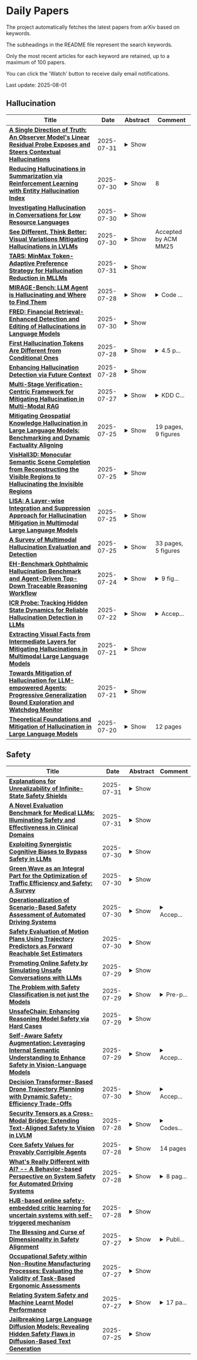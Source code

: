 # Daily Papers
The project automatically fetches the latest papers from arXiv based on keywords.

The subheadings in the README file represent the search keywords.

Only the most recent articles for each keyword are retained, up to a maximum of 100 papers.

You can click the 'Watch' button to receive daily email notifications.

Last update: 2025-08-01

## Hallucination
| **Title** | **Date** | **Abstract** | **Comment** |
| --- | --- | --- | --- |
| **[A Single Direction of Truth: An Observer Model's Linear Residual Probe Exposes and Steers Contextual Hallucinations](http://arxiv.org/abs/2507.23221v1)** | 2025-07-31 | <details><summary>Show</summary><p>Contextual hallucinations -- statements unsupported by given context -- remain a significant challenge in AI. We demonstrate a practical interpretability insight: a generator-agnostic observer model detects hallucinations via a single forward pass and a linear probe on its residual stream. This probe isolates a single, transferable linear direction separating hallucinated from faithful text, outperforming baselines by 5-27 points and showing robust mid-layer performance across Gemma-2 models (2B to 27B). Gradient-times-activation localises this signal to sparse, late-layer MLP activity. Critically, manipulating this direction causally steers generator hallucination rates, proving its actionability. Our results offer novel evidence of internal, low-dimensional hallucination tracking linked to specific MLP sub-circuits, exploitable for detection and mitigation. We release the 2000-example ContraTales benchmark for realistic assessment of such solutions.</p></details> |  |
| **[Reducing Hallucinations in Summarization via Reinforcement Learning with Entity Hallucination Index](http://arxiv.org/abs/2507.22744v1)** | 2025-07-30 | <details><summary>Show</summary><p>Reducing hallucinations in abstractive summarization remains a critical challenge for deploying language models (LMs) in real-world settings. In this work, we introduce a rewarddriven fine-tuning framework that explicitly optimizes for Entity Hallucination Index (EHI), a metric designed to quantify the presence, correctness, and grounding of named entities in generated summaries. Given a corpus of meeting transcripts, we first generate baseline summaries using a pre-trained LM and compute EHI scores via automatic entity extraction and matching. We then apply reinforcement learning to fine-tune the model parameters, using EHI as a reward signal to bias generation toward entity-faithful outputs. Our approach does not rely on human-written factuality annotations, enabling scalable fine-tuning. Experiments demonstrate consistent improvements in EHI across datasets, with qualitative analysis revealing a significant reduction in entity-level hallucinations without degradation in fluency or informativeness. We release a reproducible Colab pipeline, facilitating further research on hallucination-aware model fine-tuning using lightweight, hallucintion metrics like EHI.</p></details> | 8 |
| **[Investigating Hallucination in Conversations for Low Resource Languages](http://arxiv.org/abs/2507.22720v1)** | 2025-07-30 | <details><summary>Show</summary><p>Large Language Models (LLMs) have demonstrated remarkable proficiency in generating text that closely resemble human writing. However, they often generate factually incorrect statements, a problem typically referred to as 'hallucination'. Addressing hallucination is crucial for enhancing the reliability and effectiveness of LLMs. While much research has focused on hallucinations in English, our study extends this investigation to conversational data in three languages: Hindi, Farsi, and Mandarin. We offer a comprehensive analysis of a dataset to examine both factual and linguistic errors in these languages for GPT-3.5, GPT-4o, Llama-3.1, Gemma-2.0, DeepSeek-R1 and Qwen-3. We found that LLMs produce very few hallucinated responses in Mandarin but generate a significantly higher number of hallucinations in Hindi and Farsi.</p></details> |  |
| **[See Different, Think Better: Visual Variations Mitigating Hallucinations in LVLMs](http://arxiv.org/abs/2507.22003v2)** | 2025-07-30 | <details><summary>Show</summary><p>Large Vision-Language Models (LVLMs) have demonstrated remarkable capabilities in visual understanding and multimodal reasoning. However, LVLMs frequently exhibit hallucination phenomena, manifesting as the generated textual responses that demonstrate inconsistencies with the provided visual content. Existing hallucination mitigation methods are predominantly text-centric, the challenges of visual-semantic alignment significantly limit their effectiveness, especially when confronted with fine-grained visual understanding scenarios. To this end, this paper presents ViHallu, a Vision-Centric Hallucination mitigation framework that enhances visual-semantic alignment through Visual Variation Image Generation and Visual Instruction Construction. ViHallu introduces visual variation images with controllable visual alterations while maintaining the overall image structure. These images, combined with carefully constructed visual instructions, enable LVLMs to better understand fine-grained visual content through fine-tuning, allowing models to more precisely capture the correspondence between visual content and text, thereby enhancing visual-semantic alignment. Extensive experiments on multiple benchmarks show that ViHallu effectively enhances models' fine-grained visual understanding while significantly reducing hallucination tendencies. Furthermore, we release ViHallu-Instruction, a visual instruction dataset specifically designed for hallucination mitigation and visual-semantic alignment. Code is available at https://github.com/oliviadzy/ViHallu.</p></details> | Accepted by ACM MM25 |
| **[TARS: MinMax Token-Adaptive Preference Strategy for Hallucination Reduction in MLLMs](http://arxiv.org/abs/2507.21584v2)** | 2025-07-31 | <details><summary>Show</summary><p>Multimodal large language models (MLLMs) enable vision-language reasoning, yet often generate plausible outputs that are factually incorrect or visually ungrounded, thereby compromising their reliability. Direct preference optimization (DPO) is a common strategy for correcting hallucinations by aligning model outputs with human preferences. Existing DPO strategies typically treat hallucination-related preferences as fixed targets, relying on static supervision signals during training. This approach tends to overfit to superficial linguistic cues in preference data, leading to distributional rigidity and spurious correlations that impair grounding in causally relevant visual information. To overcome this limitation, we propose TARS, a token-adaptive preference strategy that reformulates DPO as a min-max optimization problem. TARS maximizes token-level distributional shifts under semantic constraints to simulate alignment uncertainty, and simultaneously minimizes the expected preference loss under these controlled perturbations. This joint objective preserves causal grounding while mitigating overfitting to preference patterns, thereby reducing hallucinations in multimodal reasoning. We evaluate TARS on multiple hallucination benchmarks and find consistently strong performance. Using only 4.8k preference samples and no expert feedback, TARS reduces hallucination rates from 26.4% to 13.2% and decreases cognition value from 2.5 to 0.4. It outperforms standard DPO and matches GPT-4o on several key metrics.</p></details> |  |
| **[MIRAGE-Bench: LLM Agent is Hallucinating and Where to Find Them](http://arxiv.org/abs/2507.21017v1)** | 2025-07-28 | <details><summary>Show</summary><p>Hallucinations pose critical risks for large language model (LLM)-based agents, often manifesting as hallucinative actions resulting from fabricated or misinterpreted information within the cognitive context. While recent studies have exposed such failures, existing evaluations remain fragmented and lack a principled testbed. In this paper, we present MIRAGE-Bench--Measuring Illusions in Risky AGEnt settings--the first unified benchmark for eliciting and evaluating hallucinations in interactive LLM-agent scenarios. We begin by introducing a three-part taxonomy to address agentic hallucinations: actions that are unfaithful to (i) task instructions, (ii) execution history, or (iii) environment observations. To analyze, we first elicit such failures by performing a systematic audit of existing agent benchmarks, then synthesize test cases using a snapshot strategy that isolates decision points in deterministic and reproducible manners. To evaluate hallucination behaviors, we adopt a fine-grained-level LLM-as-a-Judge paradigm with tailored risk-aware prompts, enabling scalable, high-fidelity assessment of agent actions without enumerating full action spaces. MIRAGE-Bench provides actionable insights on failure modes of LLM agents and lays the groundwork for principled progress in mitigating hallucinations in interactive environments.</p></details> | <details><summary>Code ...</summary><p>Code and data: https://github.com/sunblaze-ucb/mirage-bench.git</p></details> |
| **[FRED: Financial Retrieval-Enhanced Detection and Editing of Hallucinations in Language Models](http://arxiv.org/abs/2507.20930v2)** | 2025-07-30 | <details><summary>Show</summary><p>Hallucinations in large language models pose a critical challenge for applications requiring factual reliability, particularly in high-stakes domains such as finance. This work presents an effective approach for detecting and editing factually incorrect content in model-generated responses based on the provided context. Given a user-defined domain-specific error taxonomy, we construct a synthetic dataset by inserting tagged errors into financial question-answering corpora and then fine-tune four language models, Phi-4, Phi-4-mini, Qwen3-4B, and Qwen3-14B, to detect and edit these factual inaccuracies. Our best-performing model, fine-tuned Phi-4, achieves an 8% improvement in binary F1 score and a 30% gain in overall detection performance compared to OpenAI-o3. Notably, our fine-tuned Phi-4-mini model, despite having only 4 billion parameters, maintains competitive performance with just a 2% drop in binary detection and a 0.1% decline in overall detection compared to OpenAI-o3. Our work provides a practical solution for detecting and editing factual inconsistencies in financial text generation while introducing a generalizable framework that can enhance the trustworthiness and alignment of large language models across diverse applications beyond finance. Our code and data are available at https://github.com/pegasi-ai/shield.</p></details> |  |
| **[First Hallucination Tokens Are Different from Conditional Ones](http://arxiv.org/abs/2507.20836v1)** | 2025-07-28 | <details><summary>Show</summary><p>Hallucination, the generation of untruthful content, is one of the major concerns regarding foundational models. Detecting hallucinations at the token level is vital for real-time filtering and targeted correction, yet the variation of hallucination signals within token sequences is not fully understood. Leveraging the RAGTruth corpus with token-level annotations and reproduced logits, we analyse how these signals depend on a token's position within hallucinated spans, contributing to an improved understanding of token-level hallucination. Our results show that the first hallucinated token carries a stronger signal and is more detectable than conditional tokens. We release our analysis framework, along with code for logit reproduction and metric computation at https://github.com/jakobsnl/RAGTruth_Xtended.</p></details> | <details><summary>4.5 p...</summary><p>4.5 pages, 3 figures, Dataset, Knowledge Paper, Hallucination, Trustworthiness</p></details> |
| **[Enhancing Hallucination Detection via Future Context](http://arxiv.org/abs/2507.20546v1)** | 2025-07-28 | <details><summary>Show</summary><p>Large Language Models (LLMs) are widely used to generate plausible text on online platforms, without revealing the generation process. As users increasingly encounter such black-box outputs, detecting hallucinations has become a critical challenge. To address this challenge, we focus on developing a hallucination detection framework for black-box generators. Motivated by the observation that hallucinations, once introduced, tend to persist, we sample future contexts. The sampled future contexts provide valuable clues for hallucination detection and can be effectively integrated with various sampling-based methods. We extensively demonstrate performance improvements across multiple methods using our proposed sampling approach.</p></details> |  |
| **[Multi-Stage Verification-Centric Framework for Mitigating Hallucination in Multi-Modal RAG](http://arxiv.org/abs/2507.20136v1)** | 2025-07-27 | <details><summary>Show</summary><p>This paper presents the technical solution developed by team CRUISE for the KDD Cup 2025 Meta Comprehensive RAG Benchmark for Multi-modal, Multi-turn (CRAG-MM) challenge. The challenge aims to address a critical limitation of modern Vision Language Models (VLMs): their propensity to hallucinate, especially when faced with egocentric imagery, long-tail entities, and complex, multi-hop questions. This issue is particularly problematic in real-world applications where users pose fact-seeking queries that demand high factual accuracy across diverse modalities. To tackle this, we propose a robust, multi-stage framework that prioritizes factual accuracy and truthfulness over completeness. Our solution integrates a lightweight query router for efficiency, a query-aware retrieval and summarization pipeline, a dual-pathways generation and a post-hoc verification. This conservative strategy is designed to minimize hallucinations, which incur a severe penalty in the competition's scoring metric. Our approach achieved 3rd place in Task 1, demonstrating the effectiveness of prioritizing answer reliability in complex multi-modal RAG systems. Our implementation is available at https://github.com/Breezelled/KDD-Cup-2025-Meta-CRAG-MM .</p></details> | <details><summary>KDD C...</summary><p>KDD Cup 2025 Meta CRAG-MM Challenge</p></details> |
| **[Mitigating Geospatial Knowledge Hallucination in Large Language Models: Benchmarking and Dynamic Factuality Aligning](http://arxiv.org/abs/2507.19586v1)** | 2025-07-25 | <details><summary>Show</summary><p>Large language models (LLMs) possess extensive world knowledge, including geospatial knowledge, which has been successfully applied to various geospatial tasks such as mobility prediction and social indicator prediction. However, LLMs often generate inaccurate geospatial knowledge, leading to geospatial hallucinations (incorrect or inconsistent representations of geospatial information) that compromise their reliability. While the phenomenon of general knowledge hallucination in LLMs has been widely studied, the systematic evaluation and mitigation of geospatial hallucinations remain largely unexplored. To address this gap, we propose a comprehensive evaluation framework for geospatial hallucinations, leveraging structured geospatial knowledge graphs for controlled assessment. Through extensive evaluation across 20 advanced LLMs, we uncover the hallucinations in their geospatial knowledge. Building on these insights, we introduce a dynamic factuality aligning method based on Kahneman-Tversky Optimization (KTO) to mitigate geospatial hallucinations in LLMs, leading to a performance improvement of over 29.6% on the proposed benchmark. Extensive experimental results demonstrate the effectiveness of our benchmark and learning algorithm in enhancing the trustworthiness of LLMs in geospatial knowledge and reasoning tasks.</p></details> | 19 pages, 9 figures |
| **[VisHall3D: Monocular Semantic Scene Completion from Reconstructing the Visible Regions to Hallucinating the Invisible Regions](http://arxiv.org/abs/2507.19188v1)** | 2025-07-25 | <details><summary>Show</summary><p>This paper introduces VisHall3D, a novel two-stage framework for monocular semantic scene completion that aims to address the issues of feature entanglement and geometric inconsistency prevalent in existing methods. VisHall3D decomposes the scene completion task into two stages: reconstructing the visible regions (vision) and inferring the invisible regions (hallucination). In the first stage, VisFrontierNet, a visibility-aware projection module, is introduced to accurately trace the visual frontier while preserving fine-grained details. In the second stage, OcclusionMAE, a hallucination network, is employed to generate plausible geometries for the invisible regions using a noise injection mechanism. By decoupling scene completion into these two distinct stages, VisHall3D effectively mitigates feature entanglement and geometric inconsistency, leading to significantly improved reconstruction quality. The effectiveness of VisHall3D is validated through extensive experiments on two challenging benchmarks: SemanticKITTI and SSCBench-KITTI-360. VisHall3D achieves state-of-the-art performance, outperforming previous methods by a significant margin and paves the way for more accurate and reliable scene understanding in autonomous driving and other applications.</p></details> |  |
| **[LISA: A Layer-wise Integration and Suppression Approach for Hallucination Mitigation in Multimodal Large Language Models](http://arxiv.org/abs/2507.19110v1)** | 2025-07-25 | <details><summary>Show</summary><p>Multimodal Large Language Models (MLLMs) excel in vision-language tasks such as image captioning but remain prone to object hallucinations, where they describe objects that do not appear in the image. To mitigate this, we propose \textbf{LISA}, a \textbf{L}ayer-wise \textbf{I}ntegration and \textbf{S}uppression \textbf{A}pproach that enhances generation consistency through hierarchical modulation and multi-layer fusion. LISA leverages the functional hierarchy within MLLMs, where shallow layers provide visual grounding, middle layers encode semantics, and deep layers tend to amplify spurious signals. First, zone-specific spectral modulation stabilizes attention by suppressing over-amplified activations in deeper layers while preserving alignment cues in earlier layers. Second, token-level logits from selected layers are fused via anchor-based routing, with token-wise anchor selection and soft logit fusion enabling adaptive integration during decoding. LISA is fully \textbf{plug-and-play} and can be seamlessly integrated into existing MLLMs, including Qwen2.5-VL. Experiments on multiple benchmarks show that LISA reduces hallucinations by up to 53.6\% in $\mathrm{CHAIR}_I$ and improves POPE F1 by 4.5\%, demonstrating strong generalization across models and tasks.</p></details> |  |
| **[A Survey of Multimodal Hallucination Evaluation and Detection](http://arxiv.org/abs/2507.19024v1)** | 2025-07-25 | <details><summary>Show</summary><p>Multi-modal Large Language Models (MLLMs) have emerged as a powerful paradigm for integrating visual and textual information, supporting a wide range of multi-modal tasks. However, these models often suffer from hallucination, producing content that appears plausible but contradicts the input content or established world knowledge. This survey offers an in-depth review of hallucination evaluation benchmarks and detection methods across Image-to-Text (I2T) and Text-to-image (T2I) generation tasks. Specifically, we first propose a taxonomy of hallucination based on faithfulness and factuality, incorporating the common types of hallucinations observed in practice. Then we provide an overview of existing hallucination evaluation benchmarks for both T2I and I2T tasks, highlighting their construction process, evaluation objectives, and employed metrics. Furthermore, we summarize recent advances in hallucination detection methods, which aims to identify hallucinated content at the instance level and serve as a practical complement of benchmark-based evaluation. Finally, we highlight key limitations in current benchmarks and detection methods, and outline potential directions for future research.</p></details> | 33 pages, 5 figures |
| **[EH-Benchmark Ophthalmic Hallucination Benchmark and Agent-Driven Top-Down Traceable Reasoning Workflow](http://arxiv.org/abs/2507.22929v1)** | 2025-07-24 | <details><summary>Show</summary><p>Medical Large Language Models (MLLMs) play a crucial role in ophthalmic diagnosis, holding significant potential to address vision-threatening diseases. However, their accuracy is constrained by hallucinations stemming from limited ophthalmic knowledge, insufficient visual localization and reasoning capabilities, and a scarcity of multimodal ophthalmic data, which collectively impede precise lesion detection and disease diagnosis. Furthermore, existing medical benchmarks fail to effectively evaluate various types of hallucinations or provide actionable solutions to mitigate them. To address the above challenges, we introduce EH-Benchmark, a novel ophthalmology benchmark designed to evaluate hallucinations in MLLMs. We categorize MLLMs' hallucinations based on specific tasks and error types into two primary classes: Visual Understanding and Logical Composition, each comprising multiple subclasses. Given that MLLMs predominantly rely on language-based reasoning rather than visual processing, we propose an agent-centric, three-phase framework, including the Knowledge-Level Retrieval stage, the Task-Level Case Studies stage, and the Result-Level Validation stage. Experimental results show that our multi-agent framework significantly mitigates both types of hallucinations, enhancing accuracy, interpretability, and reliability. Our project is available at https://github.com/ppxy1/EH-Benchmark.</p></details> | <details><summary>9 fig...</summary><p>9 figures, 5 tables. submit/6621751</p></details> |
| **[ICR Probe: Tracking Hidden State Dynamics for Reliable Hallucination Detection in LLMs](http://arxiv.org/abs/2507.16488v1)** | 2025-07-22 | <details><summary>Show</summary><p>Large language models (LLMs) excel at various natural language processing tasks, but their tendency to generate hallucinations undermines their reliability. Existing hallucination detection methods leveraging hidden states predominantly focus on static and isolated representations, overlooking their dynamic evolution across layers, which limits efficacy. To address this limitation, we shift the focus to the hidden state update process and introduce a novel metric, the ICR Score (Information Contribution to Residual Stream), which quantifies the contribution of modules to the hidden states' update. We empirically validate that the ICR Score is effective and reliable in distinguishing hallucinations. Building on these insights, we propose a hallucination detection method, the ICR Probe, which captures the cross-layer evolution of hidden states. Experimental results show that the ICR Probe achieves superior performance with significantly fewer parameters. Furthermore, ablation studies and case analyses offer deeper insights into the underlying mechanism of this method, improving its interpretability.</p></details> | <details><summary>Accep...</summary><p>Accepted to ACL 2025 (Main Conference)</p></details> |
| **[Extracting Visual Facts from Intermediate Layers for Mitigating Hallucinations in Multimodal Large Language Models](http://arxiv.org/abs/2507.15652v1)** | 2025-07-21 | <details><summary>Show</summary><p>Multimodal Large Language Models (MLLMs) have made significant strides by combining visual recognition and language understanding to generate content that is both coherent and contextually accurate. However, MLLMs continue to struggle with object hallucinations, where models produce seemingly plausible but factually incorrect outputs, including objects that do not exist in the image. Recent work has revealed that the prior knowledge in MLLMs significantly suppresses visual information in deep layers, causing hallucinatory outputs. However, how these priors suppress visual information at the intermediate layer stage in MLLMs remains unclear. We observe that visual factual knowledge and the differences between intermediate-layer prior/original probability distributions show similar evolutionary trends in intermediate layers. Motivated by this, we introduce Decoding by Extracting Visual Facts (EVA), a simple, training-free method that dynamically selects intermediate layers with the most significant visual factual information. By contrasting the output distributions of the selected layer derived from the original input and pure-text input, EVA extracts visual factual knowledge and proportionally incorporates it into the final layer to correct the output logits. Importantly, EVA is model-agnostic, seamlessly integrates with various classic decoding strategies, and is applicable across different MLLMs. We validate EVA on widely-used benchmarks, and the results show that it significantly reduces hallucination rates compared to baseline methods, underscoring its effectiveness in mitigating hallucinations.</p></details> |  |
| **[Towards Mitigation of Hallucination for LLM-empowered Agents: Progressive Generalization Bound Exploration and Watchdog Monitor](http://arxiv.org/abs/2507.15903v1)** | 2025-07-21 | <details><summary>Show</summary><p>Empowered by large language models (LLMs), intelligent agents have become a popular paradigm for interacting with open environments to facilitate AI deployment. However, hallucinations generated by LLMs-where outputs are inconsistent with facts-pose a significant challenge, undermining the credibility of intelligent agents. Only if hallucinations can be mitigated, the intelligent agents can be used in real-world without any catastrophic risk. Therefore, effective detection and mitigation of hallucinations are crucial to ensure the dependability of agents. Unfortunately, the related approaches either depend on white-box access to LLMs or fail to accurately identify hallucinations. To address the challenge posed by hallucinations of intelligent agents, we present HalMit, a novel black-box watchdog framework that models the generalization bound of LLM-empowered agents and thus detect hallucinations without requiring internal knowledge of the LLM's architecture. Specifically, a probabilistic fractal sampling technique is proposed to generate a sufficient number of queries to trigger the incredible responses in parallel, efficiently identifying the generalization bound of the target agent. Experimental evaluations demonstrate that HalMit significantly outperforms existing approaches in hallucination monitoring. Its black-box nature and superior performance make HalMit a promising solution for enhancing the dependability of LLM-powered systems.</p></details> |  |
| **[Theoretical Foundations and Mitigation of Hallucination in Large Language Models](http://arxiv.org/abs/2507.22915v1)** | 2025-07-20 | <details><summary>Show</summary><p>Hallucination in Large Language Models (LLMs) refers to the generation of content that is not faithful to the input or the real-world facts. This paper provides a rigorous treatment of hallucination in LLMs, including formal definitions and theoretical analyses. We distinguish between intrinsic and extrinsic hallucinations, and define a \textit{hallucination risk} for models. We derive bounds on this risk using learning-theoretic frameworks (PAC-Bayes and Rademacher complexity). We then survey detection strategies for hallucinations, such as token-level uncertainty estimation, confidence calibration, and attention alignment checks. On the mitigation side, we discuss approaches including retrieval-augmented generation, hallucination-aware fine-tuning, logit calibration, and the incorporation of fact-verification modules. We propose a unified detection and mitigation workflow, illustrated with a diagram, to integrate these strategies. Finally, we outline evaluation protocols for hallucination, recommending datasets, metrics, and experimental setups to quantify and reduce hallucinations. Our work lays a theoretical foundation and practical guidelines for addressing the crucial challenge of hallucination in LLMs.</p></details> | 12 pages |

## Safety
| **Title** | **Date** | **Abstract** | **Comment** |
| --- | --- | --- | --- |
| **[Explanations for Unrealizability of Infinite-State Safety Shields](http://arxiv.org/abs/2507.23603v1)** | 2025-07-31 | <details><summary>Show</summary><p>Safe Reinforcement Learning focuses on developing optimal policies while ensuring safety. A popular method to address such task is shielding, in which a correct-by-construction safety component is synthesized from logical specifications. Recently, shield synthesis has been extended to infinite-state domains, such as continuous environments. This makes shielding more applicable to realistic scenarios. However, often shields might be unrealizable because the specification is inconsistent (e.g., contradictory). In order to address this gap, we present a method to obtain simple unconditional and conditional explanations that witness unrealizability, which goes by temporal formula unrolling. In this paper, we show different variants of the technique and its applicability.</p></details> |  |
| **[A Novel Evaluation Benchmark for Medical LLMs: Illuminating Safety and Effectiveness in Clinical Domains](http://arxiv.org/abs/2507.23486v1)** | 2025-07-31 | <details><summary>Show</summary><p>Large language models (LLMs) hold promise in clinical decision support but face major challenges in safety evaluation and effectiveness validation. We developed the Clinical Safety-Effectiveness Dual-Track Benchmark (CSEDB), a multidimensional framework built on clinical expert consensus, encompassing 30 criteria covering critical areas like critical illness recognition, guideline adherence, and medication safety, with weighted consequence measures. Thirty-two specialist physicians developed and reviewed 2,069 open-ended Q&A items aligned with these criteria, spanning 26 clinical departments to simulate real-world scenarios. Benchmark testing of six LLMs revealed moderate overall performance (average total score 57.2%, safety 54.7%, effectiveness 62.3%), with a significant 13.3% performance drop in high-risk scenarios (p < 0.0001). Domain-specific medical LLMs showed consistent performance advantages over general-purpose models, with relatively higher top scores in safety (0.912) and effectiveness (0.861). The findings of this study not only provide a standardized metric for evaluating the clinical application of medical LLMs, facilitating comparative analyses, risk exposure identification, and improvement directions across different scenarios, but also hold the potential to promote safer and more effective deployment of large language models in healthcare environments.</p></details> |  |
| **[Exploiting Synergistic Cognitive Biases to Bypass Safety in LLMs](http://arxiv.org/abs/2507.22564v1)** | 2025-07-30 | <details><summary>Show</summary><p>Large Language Models (LLMs) demonstrate impressive capabilities across a wide range of tasks, yet their safety mechanisms remain susceptible to adversarial attacks that exploit cognitive biases -- systematic deviations from rational judgment. Unlike prior jailbreaking approaches focused on prompt engineering or algorithmic manipulation, this work highlights the overlooked power of multi-bias interactions in undermining LLM safeguards. We propose CognitiveAttack, a novel red-teaming framework that systematically leverages both individual and combined cognitive biases. By integrating supervised fine-tuning and reinforcement learning, CognitiveAttack generates prompts that embed optimized bias combinations, effectively bypassing safety protocols while maintaining high attack success rates. Experimental results reveal significant vulnerabilities across 30 diverse LLMs, particularly in open-source models. CognitiveAttack achieves a substantially higher attack success rate compared to the SOTA black-box method PAP (60.1% vs. 31.6%), exposing critical limitations in current defense mechanisms. These findings highlight multi-bias interactions as a powerful yet underexplored attack vector. This work introduces a novel interdisciplinary perspective by bridging cognitive science and LLM safety, paving the way for more robust and human-aligned AI systems.</p></details> |  |
| **[Green Wave as an Integral Part for the Optimization of Traffic Efficiency and Safety: A Survey](http://arxiv.org/abs/2507.22511v1)** | 2025-07-30 | <details><summary>Show</summary><p>Green Wave provides practical and advanced solutions to improve traffic efficiency and safety through network coordination. Nevertheless, the complete potential of Green Wave systems has yet to be explored. Utilizing emerging technologies and advanced algorithms, such as AI or V2X, would aid in achieving more robust traffic management strategies, especially when integrated with Green Wave. This work comprehensively surveys existing traffic control strategies that enable Green Waves and analyzes their impact on future traffic management systems and urban infrastructure. Understanding previous research on traffic management and its effect on traffic efficiency and safety helps explore the integration of Green Wave solutions with smart city initiatives for effective traffic signal coordination. This paper also discusses the advantages of using Green Wave strategies for emission reduction and considers road safety issues for vulnerable road users, such as pedestrians and cyclists. Finally, the existing challenges and research gaps in building robust and successful Green Wave systems are discussed to articulate explicitly the future requirement of sustainable urban transport.</p></details> |  |
| **[Operationalization of Scenario-Based Safety Assessment of Automated Driving Systems](http://arxiv.org/abs/2507.22433v1)** | 2025-07-30 | <details><summary>Show</summary><p>Before introducing an Automated Driving System (ADS) on the road at scale, the manufacturer must conduct some sort of safety assurance. To structure and harmonize the safety assurance process, the UNECE WP.29 Working Party on Automated/Autonomous and Connected Vehicles (GRVA) is developing the New Assessment/Test Method (NATM) that indicates what steps need to be taken for safety assessment of an ADS. In this paper, we will show how to practically conduct safety assessment making use of a scenario database, and what additional steps must be taken to fully operationalize the NATM. In addition, we will elaborate on how the use of scenario databases fits with methods developed in the Horizon Europe projects that focus on safety assessment following the NATM approach.</p></details> | <details><summary>Accep...</summary><p>Accepted for publication in proceedings of the 2025 IEEE International Automated Vehicle Validation Conference</p></details> |
| **[Safety Evaluation of Motion Plans Using Trajectory Predictors as Forward Reachable Set Estimators](http://arxiv.org/abs/2507.22389v1)** | 2025-07-30 | <details><summary>Show</summary><p>The advent of end-to-end autonomy stacks - often lacking interpretable intermediate modules - has placed an increased burden on ensuring that the final output, i.e., the motion plan, is safe in order to validate the safety of the entire stack. This requires a safety monitor that is both complete (able to detect all unsafe plans) and sound (does not flag safe plans). In this work, we propose a principled safety monitor that leverages modern multi-modal trajectory predictors to approximate forward reachable sets (FRS) of surrounding agents. By formulating a convex program, we efficiently extract these data-driven FRSs directly from the predicted state distributions, conditioned on scene context such as lane topology and agent history. To ensure completeness, we leverage conformal prediction to calibrate the FRS and guarantee coverage of ground-truth trajectories with high probability. To preserve soundness in out-of-distribution (OOD) scenarios or under predictor failure, we introduce a Bayesian filter that dynamically adjusts the FRS conservativeness based on the predictor's observed performance. We then assess the safety of the ego vehicle's motion plan by checking for intersections with these calibrated FRSs, ensuring the plan remains collision-free under plausible future behaviors of others. Extensive experiments on the nuScenes dataset show our approach significantly improves soundness while maintaining completeness, offering a practical and reliable safety monitor for learned autonomy stacks.</p></details> |  |
| **[Promoting Online Safety by Simulating Unsafe Conversations with LLMs](http://arxiv.org/abs/2507.22267v1)** | 2025-07-29 | <details><summary>Show</summary><p>Generative AI, including large language models (LLMs) have the potential -- and already are being used -- to increase the speed, scale, and types of unsafe conversations online. LLMs lower the barrier for entry for bad actors to create unsafe conversations in particular because of their ability to generate persuasive and human-like text. In our current work, we explore ways to promote online safety by teaching people about unsafe conversations that can occur online with and without LLMs. We build on prior work that shows that LLMs can successfully simulate scam conversations. We also leverage research in the learning sciences that shows that providing feedback on one's hypothetical actions can promote learning. In particular, we focus on simulating scam conversations using LLMs. Our work incorporates two LLMs that converse with each other to simulate realistic, unsafe conversations that people may encounter online between a scammer LLM and a target LLM but users of our system are asked provide feedback to the target LLM.</p></details> |  |
| **[The Problem with Safety Classification is not just the Models](http://arxiv.org/abs/2507.21782v1)** | 2025-07-29 | <details><summary>Show</summary><p>Studying the robustness of Large Language Models (LLMs) to unsafe behaviors is an important topic of research today. Building safety classification models or guard models, which are fine-tuned models for input/output safety classification for LLMs, is seen as one of the solutions to address the issue. Although there is a lot of research on the safety testing of LLMs themselves, there is little research on evaluating the effectiveness of such safety classifiers or the evaluation datasets used for testing them, especially in multilingual scenarios. In this position paper, we demonstrate how multilingual disparities exist in 5 safety classification models by considering datasets covering 18 languages. At the same time, we identify potential issues with the evaluation datasets, arguing that the shortcomings of current safety classifiers are not only because of the models themselves. We expect that these findings will contribute to the discussion on developing better methods to identify harmful content in LLM inputs across languages.</p></details> | <details><summary>Pre-p...</summary><p>Pre-print, Short paper</p></details> |
| **[UnsafeChain: Enhancing Reasoning Model Safety via Hard Cases](http://arxiv.org/abs/2507.21652v1)** | 2025-07-29 | <details><summary>Show</summary><p>As large reasoning models (LRMs) grow more capable, chain-of-thought (CoT) reasoning introduces new safety challenges. Existing SFT-based safety alignment studies dominantly focused on filtering prompts with safe, high-quality responses, while overlooking hard prompts that always elicit harmful outputs. To fill this gap, we introduce UnsafeChain, a safety alignment dataset constructed from hard prompts with diverse sources, where unsafe completions are identified and explicitly corrected into safe responses. By exposing models to unsafe behaviors and guiding their correction, UnsafeChain enhances safety while preserving general reasoning ability. We fine-tune three LRMs on UnsafeChain and compare them against recent SafeChain and STAR-1 across six out-of-distribution and five in-distribution benchmarks. UnsafeChain consistently outperforms prior datasets, with even a 1K subset matching or surpassing baseline performance, demonstrating the effectiveness and generalizability of correction-based supervision. We release our dataset and code at https://github.com/mbzuai-nlp/UnsafeChain</p></details> |  |
| **[Self-Aware Safety Augmentation: Leveraging Internal Semantic Understanding to Enhance Safety in Vision-Language Models](http://arxiv.org/abs/2507.21637v1)** | 2025-07-29 | <details><summary>Show</summary><p>Large vision-language models (LVLMs) are vulnerable to harmful input compared to their language-only backbones. We investigated this vulnerability by exploring LVLMs internal dynamics, framing their inherent safety understanding in terms of three key capabilities. Specifically, we define these capabilities as safety perception, semantic understanding, and alignment for linguistic expression, and experimentally pinpointed their primary locations within the model architecture. The results indicate that safety perception often emerges before comprehensive semantic understanding, leading to the reduction in safety. Motivated by these findings, we propose \textbf{Self-Aware Safety Augmentation (SASA)}, a technique that projects informative semantic representations from intermediate layers onto earlier safety-oriented layers. This approach leverages the model's inherent semantic understanding to enhance safety recognition without fine-tuning. Then, we employ linear probing to articulate the model's internal semantic comprehension to detect the risk before the generation process. Extensive experiments on various datasets and tasks demonstrate that SASA significantly improves the safety of LVLMs, with minimal impact on the utility.</p></details> | <details><summary>Accep...</summary><p>Accepted by ACM Multimedia 2025</p></details> |
| **[Decision Transformer-Based Drone Trajectory Planning with Dynamic Safety-Efficiency Trade-Offs](http://arxiv.org/abs/2507.21506v2)** | 2025-07-30 | <details><summary>Show</summary><p>A drone trajectory planner should be able to dynamically adjust the safety-efficiency trade-off according to varying mission requirements in unknown environments. Although traditional polynomial-based planners offer computational efficiency and smooth trajectory generation, they require expert knowledge to tune multiple parameters to adjust this trade-off. Moreover, even with careful tuning, the resulting adjustment may fail to achieve the desired trade-off. Similarly, although reinforcement learning-based planners are adaptable in unknown environments, they do not explicitly address the safety-efficiency trade-off. To overcome this limitation, we introduce a Decision Transformer-based trajectory planner that leverages a single parameter, Return-to-Go (RTG), as a \emph{temperature parameter} to dynamically adjust the safety-efficiency trade-off. In our framework, since RTG intuitively measures the safety and efficiency of a trajectory, RTG tuning does not require expert knowledge. We validate our approach using Gazebo simulations in both structured grid and unstructured random environments. The experimental results demonstrate that our planner can dynamically adjust the safety-efficiency trade-off by simply tuning the RTG parameter. Furthermore, our planner outperforms existing baseline methods across various RTG settings, generating safer trajectories when tuned for safety and more efficient trajectories when tuned for efficiency. Real-world experiments further confirm the reliability and practicality of our proposed planner.</p></details> | <details><summary>Accep...</summary><p>Accepted to IEEE/RSJ International Conference on Intelligent Robots and Systems (IROS) 2025. Copyright 2025 IEEE. Personal use of this material is permitted. Permission from IEEE must be obtained for all other uses</p></details> |
| **[Security Tensors as a Cross-Modal Bridge: Extending Text-Aligned Safety to Vision in LVLM](http://arxiv.org/abs/2507.20994v1)** | 2025-07-28 | <details><summary>Show</summary><p>Large visual-language models (LVLMs) integrate aligned large language models (LLMs) with visual modules to process multimodal inputs. However, the safety mechanisms developed for text-based LLMs do not naturally extend to visual modalities, leaving LVLMs vulnerable to harmful image inputs. To address this cross-modal safety gap, we introduce security tensors - trainable input vectors applied during inference through either the textual or visual modality. These tensors transfer textual safety alignment to visual processing without modifying the model's parameters. They are optimized using a curated dataset containing (i) malicious image-text pairs requiring rejection, (ii) contrastive benign pairs with text structurally similar to malicious queries, with the purpose of being contrastive examples to guide visual reliance, and (iii) general benign samples preserving model functionality. Experimental results demonstrate that both textual and visual security tensors significantly enhance LVLMs' ability to reject diverse harmful visual inputs while maintaining near-identical performance on benign tasks. Further internal analysis towards hidden-layer representations reveals that security tensors successfully activate the language module's textual "safety layers" in visual inputs, thereby effectively extending text-based safety to the visual modality.</p></details> | <details><summary>Codes...</summary><p>Codes and data are available at https://github.com/listen0425/Security-Tensors</p></details> |
| **[Core Safety Values for Provably Corrigible Agents](http://arxiv.org/abs/2507.20964v1)** | 2025-07-28 | <details><summary>Show</summary><p>We introduce the first implementable framework for corrigibility, with provable guarantees in multi-step, partially observed environments. Our framework replaces a single opaque reward with five *structurally separate* utility heads -- deference, switch-access preservation, truthfulness, low-impact behavior via a belief-based extension of Attainable Utility Preservation, and bounded task reward -- combined lexicographically by strict weight gaps. Theorem 1 proves exact single-round corrigibility in the partially observable off-switch game; Theorem 3 extends the guarantee to multi-step, self-spawning agents, showing that even if each head is \emph{learned} to mean-squared error $\varepsilon$ and the planner is $\varepsilon$-sub-optimal, the probability of violating \emph{any} safety property is bounded while still ensuring net human benefit. In contrast to Constitutional AI or RLHF/RLAIF, which merge all norms into one learned scalar, our separation makes obedience and impact-limits dominate even when incentives conflict. For open-ended settings where adversaries can modify the agent, we prove that deciding whether an arbitrary post-hack agent will ever violate corrigibility is undecidable by reduction to the halting problem, then carve out a finite-horizon ``decidable island'' where safety can be certified in randomized polynomial time and verified with privacy-preserving, constant-round zero-knowledge proofs. Consequently, the remaining challenge is the ordinary ML task of data coverage and generalization: reward-hacking risk is pushed into evaluation quality rather than hidden incentive leak-through, giving clearer implementation guidance for today's LLM assistants and future autonomous systems.</p></details> | 14 pages |
| **[What's Really Different with AI? -- A Behavior-based Perspective on System Safety for Automated Driving Systems](http://arxiv.org/abs/2507.20685v1)** | 2025-07-28 | <details><summary>Show</summary><p>Assuring safety for ``AI-based'' systems is one of the current challenges in safety engineering. For automated driving systems, in particular, further assurance challenges result from the open context that the systems need to operate in after deployment. The current standardization and regulation landscape for ``AI-based'' systems is becoming ever more complex, as standards and regulations are being released at high frequencies. This position paper seeks to provide guidance for making qualified arguments which standards should meaningfully be applied to (``AI-based'') automated driving systems. Furthermore, we argue for clearly differentiating sources of risk between AI-specific and general uncertainties related to the open context. In our view, a clear conceptual separation can help to exploit commonalities that can close the gap between system-level and AI-specific safety analyses, while ensuring the required rigor for engineering safe ``AI-based'' systems.</p></details> | <details><summary>8 pag...</summary><p>8 pages, 1 figure, 1 table, to be published in 2025 IEEE International Automated Vehicle Validation Conference (IAVVC)</p></details> |
| **[HJB-based online safety-embedded critic learning for uncertain systems with self-triggered mechanism](http://arxiv.org/abs/2507.20545v1)** | 2025-07-28 | <details><summary>Show</summary><p>This paper presents a learning-based optimal control framework for safety-critical systems with parametric uncertainties, addressing both time-triggered and self-triggered controller implementations. First, we develop a robust control barrier function (RCBF) incorporating Lyapunov-based compensation terms to rigorously guarantee safety despite parametric uncertainties. Building on this safety guarantee, we formulate the constrained optimal control problem as the minimization of a novel safety-embedded value function, where the RCBF is involved via a Lagrange multiplier that adaptively balances safety constraints against optimal stabilization objectives. To enhance computational efficiency, we propose a self-triggered implementation mechanism that reduces control updates while maintaining dual stability-safety guarantees. The resulting self-triggered constrained Hamilton-Jacobi-Bellman (HJB) equation is solved through an online safety-embedded critic learning framework, with the Lagrange multiplier computed in real time to ensure safety. Numerical simulations demonstrate the effectiveness of the proposed approach in achieving both safety and control performance.</p></details> |  |
| **[The Blessing and Curse of Dimensionality in Safety Alignment](http://arxiv.org/abs/2507.20333v1)** | 2025-07-27 | <details><summary>Show</summary><p>The focus on safety alignment in large language models (LLMs) has increased significantly due to their widespread adoption across different domains. The scale of LLMs play a contributing role in their success, and the growth in parameter count follows larger hidden dimensions. In this paper, we hypothesize that while the increase in dimensions has been a key advantage, it may lead to emergent problems as well. These problems emerge as the linear structures in the activation space can be exploited, in the form of activation engineering, to circumvent its safety alignment. Through detailed visualizations of linear subspaces associated with different concepts, such as safety, across various model scales, we show that the curse of high-dimensional representations uniquely impacts LLMs. Further substantiating our claim, we demonstrate that projecting the representations of the model onto a lower dimensional subspace can preserve sufficient information for alignment while avoiding those linear structures. Empirical results confirm that such dimensional reduction significantly reduces susceptibility to jailbreaking through representation engineering. Building on our empirical validations, we provide theoretical insights into these linear jailbreaking methods relative to a model's hidden dimensions. Broadly speaking, our work posits that the high dimensions of a model's internal representations can be both a blessing and a curse in safety alignment.</p></details> | <details><summary>Publi...</summary><p>Published as a conference paper at COLM 2025</p></details> |
| **[Occupational Safety within Non-Routine Manufacturing Processes: Evaluating the Validity of Task-Based Ergonomic Assessments](http://arxiv.org/abs/2507.20261v1)** | 2025-07-27 | <details><summary>Show</summary><p>Direct measurement ergonomic assessment is reshaping occupational safety by facilitating highly reliable risk estimation. Industry 5.0, advocating human-centricity, has catalysed increasing adoption of direct measurement tools in manufacturing industries. However, due to technical and feasibility constraints in their practical implementations, especially within non routine manufacturing processes, task based approach to ergonomic assessment is utilized. Despite enabling operationalization of robust ergonomic assessment technologies within complicated industrial processes, task based approach raises several validity concerns. Hence, to ascertain functional utility of the resultant safety interventions, this study evaluates the construct validity of task based ergonomic assessment within non routine work utilizing Multitrait multimethod (MTMM) matrix followed by video-based content analysis. Ergonomic exposure traits were collected for 46 participants through direct measurement and self reported techniques utilizing inertial motion capture and Borg's RPE rating scale respectively. Findings include unsubstantiated convergent validity (low same trait correlations from 0.149 to 0.243) and weak evidence of discriminant validity with statistical significance (p value less than 0.001). The study also identifies three primary factors undermining construct validity through video based content analysis. Findings also elucidate misinterpretation of ergonomic risk and action levels. Therefore, practical implications entail underestimation of actual ergonomic risks when estimated through task based assessment. This highlights the need for enhancement in ergonomic assessment technologies focused on cumulative load analysis compatible within diverse industrial processes.</p></details> |  |
| **[Relating System Safety and Machine Learnt Model Performance](http://arxiv.org/abs/2507.20135v1)** | 2025-07-27 | <details><summary>Show</summary><p>The prediction quality of machine learnt models and the functionality they ultimately enable (e.g., object detection), is typically evaluated using a variety of quantitative metrics that are specified in the associated model performance requirements. When integrating such models into aeronautical applications, a top-down safety assessment process must influence both the model performance metrics selected, and their acceptable range of values. Often, however, the relationship of system safety objectives to model performance requirements and the associated metrics is unclear. Using an example of an aircraft emergency braking system containing a machine learnt component (MLC) responsible for object detection and alerting, this paper first describes a simple abstraction of the required MLC behavior. Then, based on that abstraction, an initial method is given to derive the minimum safety-related performance requirements, the associated metrics, and their targets for the both MLC and its underlying deep neural network, such that they meet the quantitative safety objectives obtained from the safety assessment process. We give rationale as to why the proposed method should be considered valid, also clarifying the assumptions made, the constraints on applicability, and the implications for verification.</p></details> | <details><summary>17 pa...</summary><p>17 pages, 4 figures, Expanded version of the paper: G. Pai, "Deriving Safety-related Performance Requirements for Machine Learnt Aeronautical Applications", Proceedings of the 44th AIAA DATC/IEEE Digital Avionics Systems Conference (DASC 2025)</p></details> |
| **[Jailbreaking Large Language Diffusion Models: Revealing Hidden Safety Flaws in Diffusion-Based Text Generation](http://arxiv.org/abs/2507.19227v1)** | 2025-07-25 | <details><summary>Show</summary><p>Large Language Diffusion Models (LLDMs) exhibit comparable performance to LLMs while offering distinct advantages in inference speed and mathematical reasoning tasks.The precise and rapid generation capabilities of LLDMs amplify concerns of harmful generations, while existing jailbreak methodologies designed for Large Language Models (LLMs) prove limited effectiveness against LLDMs and fail to expose safety vulnerabilities.Successful defense cannot definitively resolve harmful generation concerns, as it remains unclear whether LLDMs possess safety robustness or existing attacks are incompatible with diffusion-based architectures.To address this, we first reveal the vulnerability of LLDMs to jailbreak and demonstrate that attack failure in LLDMs stems from fundamental architectural differences.We present a PArallel Decoding jailbreak (PAD) for diffusion-based language models. PAD introduces Multi-Point Attention Attack, which guides parallel generative processes toward harmful outputs that inspired by affirmative response patterns in LLMs. Experimental evaluations across four LLDMs demonstrate that PAD achieves jailbreak attack success rates by 97%, revealing significant safety vulnerabilities. Furthermore, compared to autoregressive LLMs of the same size, LLDMs increase the harmful generation speed by 2x, significantly highlighting risks of uncontrolled misuse.Through comprehensive analysis, we provide an investigation into LLDM architecture, offering critical insights for the secure deployment of diffusion-based language models.</p></details> |  |

